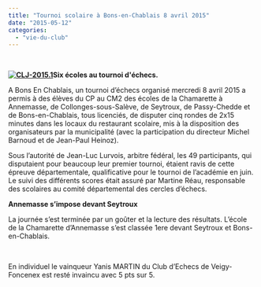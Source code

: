 ```yaml
---
title: "Tournoi scolaire à Bons-en-Chablais 8 avril 2015"
date: "2015-05-12"
categories: 
  - "vie-du-club"
---
```


 

**[![CLJ-2015.1](http://echecs-veigy.fr/wp-content/uploads/2015/05/CLJ-2015.1.jpg)](http://echecs-veigy.fr/wp-content/uploads/2015/05/CLJ-2015.1.jpg)Six écoles au tournoi d'échecs.**

A Bons En Chablais, un tournoi d’échecs organisé mercredi 8 avril 2015 a permis à des élèves du CP au CM2 des écoles de la Chamarette à Annemasse, de Collonges-sous-Salève, de Seytroux, de Passy-Chedde et de Bons-en-Chablais, tous licenciés, de disputer cinq rondes de 2x15 minutes dans les locaux du restaurant scolaire, mis à la disposition des organisateurs par la municipalité (avec la participation du directeur Michel Barnoud et de Jean-Paul Heinoz).

Sous l’autorité de Jean-Luc Lurvois, arbitre fédéral, les 49 participants, qui disputaient pour beaucoup leur premier tournoi, étaient ravis de cette épreuve départementale, qualificative pour le tournoi de l’académie en juin. Le suivi des différents scores était assuré par Martine Réau, responsable des scolaires au comité départemental des cercles d’échecs.

**Annemasse s’impose devant Seytroux**

La journée s’est terminée par un goûter et la lecture des résultats. L’école de la Chamarette d’Annemasse s’est classée 1ere devant Seytroux et Bons-en-Chablais.

 

En individuel le vainqueur Yanis MARTIN du Club d’Echecs de Veigy-Foncenex est resté invaincu avec 5 pts sur 5.
